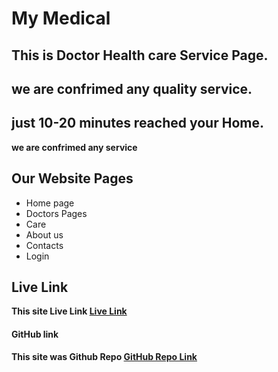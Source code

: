 # My Medical

## This is Doctor Health care Service Page. 
## we are confrimed any quality service. 
## just 10-20 minutes reached your Home.


**we are confrimed any service**

## Our Website Pages
- Home page
- Doctors Pages
- Care
- About us
- Contacts
- Login


## Live Link

**This site Live Link [ Live Link](https://health-care-cfde8.web.app/home)**



#### GitHub link
**This site was Github  Repo [GitHub  Repo Link](https://github.com/sujon554/health-care)**


